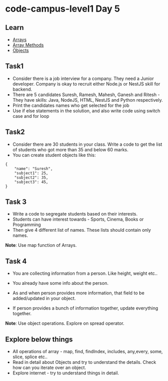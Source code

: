 # code-campus-level1 Day 5

## Learn

- [Arrays](https://javascript.info/array)
- [Array Methods](https://javascript.info/array-methods)
- [Objects](https://javascript.info/object-basics)

## Task1

- Consider there is a job interview for a company. They need a Junior developer. Company is okay to recruit either Node.js or NestJS skill for backend.
- There are 5 candidates Suresh, Ramesh, Mahesh, Ganesh and Ritesh - They have skills: Java, NodeJS, HTML, NestJS and Python respectively.
- Print the candidates names who get selected for the job
- Use if else statements in the solution, and also write code using switch case and for loop

## Task2

- Consider there are 30 students in your class. Write a code to get the list of students who got more than 35 and below 60 marks.
- You can create student objects like this:

```
{
    "name": "Suresh",
    "subject1": 25,
    "subject2": 35,
    "subject3": 45,
}
```

## Task 3

- Write a code to segregate students based on their interests.
- Students can have interest towards - Sports, Cinema, Books or Programming
- Then give 4 different list of names. These lists should contain only names.

**Note**: Use map function of Arrays.

## Task 4
- You are collecting information from a person. Like height, weight etc..
- You already have some info about the person.
- As and when person provides more information, that field to be added/updated in your object.

- If person provides a bunch of information together, update everything together.

**Note**: Use object operations. Explore on spread operator.


## Explore below things
- All operations of array - map, find, findIndex, includes, any,every, some, slice, splice etc..
- Read in detail about Objects and try to understand the details. Check how can you iterate over an object.
- Explore internet - try to understand things in detail.


